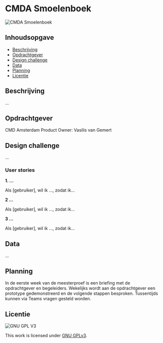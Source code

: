 # CMDA Smoelenboek

![CMDA Smoelenboek](...)

## Inhoudsopgave
  * [Beschrijving](#beschrijving)
  * [Opdrachtgever](#opdrachtgever)
  * [Design challenge](#design-challege)
  * [Data](#data)
  * [Planning](#planning)
  * [Licentie](#licentie)

## Beschrijving
...

## Opdrachtgever
CMD Amsterdam 
Product Owner: Vasilis van Gemert

## Design challenge
...

### User stories
**1. ...**

Als [gebruiker],
wil ik ..., zodat ik...

**2 ...**

Als [gebruiker],
wil ik ..., zodat ik...

**3 ...**

Als [gebruiker],
wil ik ..., zodat ik...

## Data
...

## Planning
In de eerste week van de meesterproef is een briefing met de opdrachtgever en begeleiders. Wekelijks wordt aan de opdrachtgever een prototype gedemonstreerd en de volgende stappen besproken. Tussentijds kunnen via Teams vragen gesteld worden.

## Licentie

![GNU GPL V3](https://www.gnu.org/graphics/gplv3-127x51.png)

This work is licensed under [GNU GPLv3](./LICENSE).